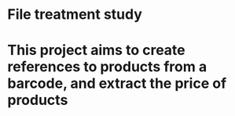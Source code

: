 <h1>File treatment study<h1>


This project aims to create references to products from a barcode, and extract the price of products
